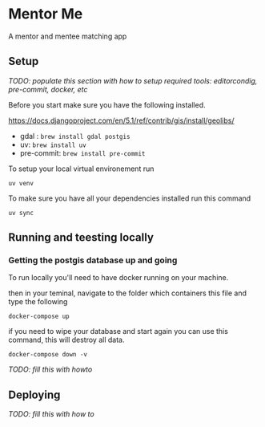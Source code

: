 # Mentor Me

A mentor and mentee matching app

## Setup

*TODO: populate this section with how to setup required tools: editorcondig, pre-commit, docker, etc*

Before you start make sure you have the following installed.

https://docs.djangoproject.com/en/5.1/ref/contrib/gis/install/geolibs/

- gdal : `brew install gdal postgis`
- uv: `brew install uv`
- pre-commit: `brew install pre-commit`


To setup your local virtual environement run

    uv venv

To make sure you have all your dependencies installed run this command

    uv sync



## Running and teesting locally

### Getting the postgis database up and going

To run locally you'll need to have docker running on your machine.

then in your teminal, navigate to the folder which containers this file and type the following

    docker-compose up

if you need to wipe your database and start again you can use this command, this will destroy all data.

    docker-compose down -v

*TODO: fill this with howto*

## Deploying

*TODO: fill this with how to*
